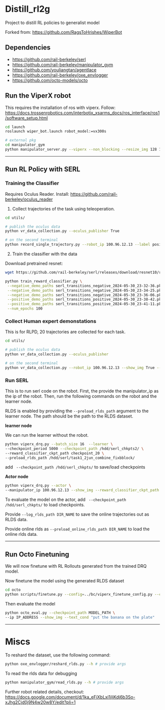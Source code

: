 # Distill_rl2g

Project to distill RL policies to generalist model

Forked from: https://github.com/RagsToHrishes/WiperBot

## Dependencies

- https://github.com/rail-berkeley/serl
- https://github.com/rail-berkeley/manipulator_gym
- https://github.com/youliangtan/agentlace
- https://github.com/rail-berkeley/oxe_envlogger
- https://github.com/octo-models/octo


## Run the ViperX robot

This requires the installation of ros with viperx. Follow: https://docs.trossenrobotics.com/interbotix_xsarms_docs/ros_interface/ros1/software_setup.html

```bash
cd launch
roslaunch wiper_bot.launch robot_model:=vx300s
```

```bash
# external pkg
cd manipulator_gym
python manipulator_server.py --viperx --non_blocking --resize_img 128 128
```

---

## Run RL Policy with SERL

### Training the Classifier

Requires Oculus Reader. Install: https://github.com/rail-berkeley/oculus_reader

1. Collect trajectories of the task using teleoperation.

```bash
cd utils/

# publish the oculus data
python vr_data_collection.py --oculus_publisher True

# on the second terminal
python record_single_trajectory.py --robot_ip 100.96.12.13 --label positive
```

2. Train the classifier with the data

Download pretrained resnet:

```bash
wget https://github.com/rail-berkeley/serl/releases/download/resnet10/resnet10_params.pkl
```

```bash
python train_reward_classifier.py \
 --negative_demo_paths serl_transitions_negative_2024-05-30_23-32-36.pkl \
 --negative_demo_paths serl_transitions_negative_2024-05-30_23-34-25.pkl \
 --negative_demo_paths serl_transitions_negative_2024-05-30_23-36-06.pkl \
 --positive_demo_paths serl_transitions_positive_2024-05-30_23-38-42.pkl \
 --positive_demo_paths serl_transitions_positive_2024-05-30_23-41-11.pkl \
 --num_epochs 100
```

### Collect Human expert demonstations

This is for RLPD, 20 trajectories are collected for each task.

```bash
cd utils/

# publish the oculus data
python vr_data_collection.py --oculus_publisher

# on the second terminal
python vr_data_collection.py --robot_ip 100.96.12.13 --show_img True --rlds_output DATASET_DIR_NAME --lang_prompt "do something special"
```

### Run SERL

This is to run serl code on the robot. First, the provide the manipulator_ip as the ip of the robot. Then, run the following commands on the robot and the learner node.

RLDS is enabled by providing the `--preload_rlds_path` argument to the learner node. The path should be the path to the RLDS dataset.

**learner node**

We can run the learner without the robot.

```bash
python viperx_drq.py --batch_size 16  --learner \
--checkpoint_period 5000 --checkpoint_path /hdd/serl_chkpts2/ \
--reward_classifier_ckpt_path checkpoint_20 \
--preload_rlds_path /hdd/serl/task1_2jun_combine_fixbblock/
```

add ` --checkpoint_path /hdd/serl_chkpts/` to save/load checkpoints

**Actor node**
```bash
python viperx_drq.py --actor \
--manipulator_ip 100.96.12.13 --show_img --reward_classifier_ckpt_path checkpoint_20
```

To evaluate the model on the actor, add ` --checkpoint_path /hdd/serl_chkpts/` to load checkpoints. 

Provide `--log_rlds_path DIR_NAME` to save the online trajectories out as RLDS data.

Provide online rlds as `--preload_online_rlds_path DIR_NAME` to load the online rlds data.

---

## Run Octo Finetuning

We will now finetune with RL Rollouts generated from the trained DRQ model.

Now finetune the model using the generated RLDS dataset
```bash
cd octo
python scripts/finetune.py --config=../bc/viperx_finetune_config.py --config.pretrained_path=hf://rail-berkeley/octo-small
```

Then evaluate the model

```bash
python octo_eval.py --checkpoint_path MODEL_PATH \
--ip IP_ADDRESS --show_img --text_cond "put the banana on the plate"
```

---

# Miscs

To reshard the dataset, use the following command:

```bash
python oxe_envlogger/reshard_rlds.py --h # provide args
```


To read the rlds data for debugging
```bash
python manipulator_gym/read_rlds.py --h # provide args
```

Further robot related details, checkout: https://docs.google.com/document/d/1ka_eFiXbLxi1iIjKdj6b3So-xJhg2Cjd0j9N4w20w8Y/edit?pli=1
